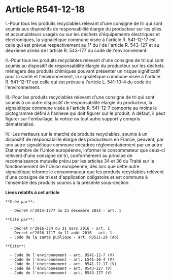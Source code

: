 # Article R541-12-18

I.-Pour tous les produits recyclables relevant d'une consigne de tri qui sont soumis aux dispositifs de responsabilité
élargie du producteur sur les piles et accumulateurs usagés ou sur les déchets d'équipements électriques et électroniques, la
signalétique commune visée à l'article R. 541-12-17 est celle qui est prévue respectivement au 1° du I de l'article R.
543-127 et au deuxième alinéa de l'article R. 543-177 du code de l'environnement. 

II.-Pour tous les produits recyclables relevant d'une consigne de tri qui sont soumis au dispositif de responsabilité élargie
du producteur sur les déchets ménagers des produits chimiques pouvant présenter un risque significatif pour la santé et
l'environnement, la signalétique commune visée à l'article R. 541-12-17 est celle qui est prévue à l'article L. 541-10-4 du
code de l'environnement. 

III.-Pour les produits recyclables relevant d'une consigne de tri qui sont soumis à un autre dispositif de responsabilité
élargie du producteur, la signalétique commune visée à l'article R. 541-12-7 comporte au moins le pictogramme défini à
l'annexe qui doit figurer sur le produit. A défaut, il peut figurer sur l'emballage, la notice ou tout autre support y
compris dématérialisé. 

IV.-Les metteurs sur le marché de produits recyclables, soumis à un dispositif de responsabilité élargie des producteurs en
France, peuvent, par une autre signalétique commune encadrée réglementairement par un autre Etat membre de l'Union
européenne, informer le consommateur que ceux-ci relèvent d'une consigne de tri, conformément au principe de reconnaissance
mutuelle prévu par les articles 34 et 36 du Traité sur le fonctionnement de l'Union européenne, dès lors que cette autre
signalétique informe le consommateur que les produits recyclables relèvent d'une consigne de tri est d'application
obligatoire et est commune à l'ensemble des produits soumis à la présente sous-section.

**Liens relatifs à cet article**

	**Créé par**:

	  - Décret n°2014-1577 du 23 décembre 2014 - art. 1

	**Cité par**:

	  - Décret n°2016-334 du 21 mars 2016 - art. 1
	  - Décret n°2016-1117 du 11 août 2016 - art. 1
	  - Code de la santé publique - art. R3511-29 (Ab)

	**Cite**:

	  - Code de l'environnement - art. D541-12-7 (V)
	  - Code de l'environnement - art. L541-10-4 (V)
	  - Code de l'environnement - art. R541-12-17 (V)
	  - Code de l'environnement - art. R543-127 (V)
	  - Code de l'environnement - art. R543-177 (V)
